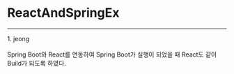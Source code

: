 # ReactAndSpringEx
<hr/>
1. jeong <br>
<https://sly-rainbow-6ef.notion.site/Spring-Boot-React-71b72c16bea74649b5adbf8e4a2e1771?pvs=4> <br>
Spring Boot와 React를 연동하여 Spring Boot가 실행이 되었을 때 React도 같이 Build가 되도록 하였다.
